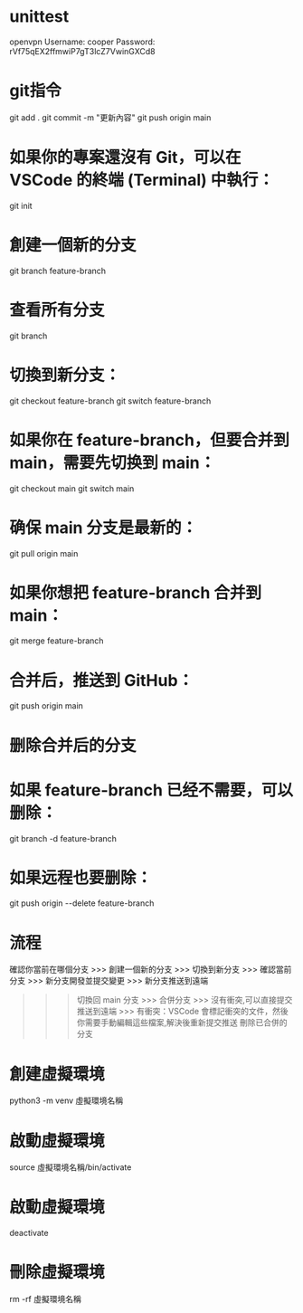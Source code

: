 # unittest
openvpn
Username: cooper
Password: rVf75qEX2ffmwiP7gT3lcZ7VwinGXCd8

# git指令
git add .
git commit -m "更新內容"
git push origin main

# 如果你的專案還沒有 Git，可以在 VSCode 的終端 (Terminal) 中執行：
git init
# 創建一個新的分支
git branch feature-branch
# 查看所有分支
git branch 
# 切換到新分支：
git checkout feature-branch
git switch feature-branch
# 如果你在 feature-branch，但要合并到 main，需要先切换到 main：
git checkout main
git switch main
# 确保 main 分支是最新的：
git pull origin main
# 如果你想把 feature-branch 合并到 main：
git merge feature-branch
# 合并后，推送到 GitHub：
git push origin main
# 删除合并后的分支
# 如果 feature-branch 已经不需要，可以删除：
git branch -d feature-branch
# 如果远程也要删除：
git push origin --delete feature-branch

# 流程
確認你當前在哪個分支 >>> 創建一個新的分支 >>> 切換到新分支 >>> 確認當前分支 >>> 新分支開發並提交變更 >>> 新分支推送到遠端 
>>> 切換回 main 分支 >>> 合併分支 >>> 沒有衝突,可以直接提交推送到遠端 >>> 有衝突：VSCode 會標記衝突的文件，然後你需要手動編輯這些檔案,解決後重新提交推送
>>> 刪除已合併的分支




# 創建虛擬環境
python3 -m venv 虛擬環境名稱 
# 啟動虛擬環境
source 虛擬環境名稱/bin/activate 
# 啟動虛擬環境
deactivate
# 刪除虛擬環境
rm -rf 虛擬環境名稱 

